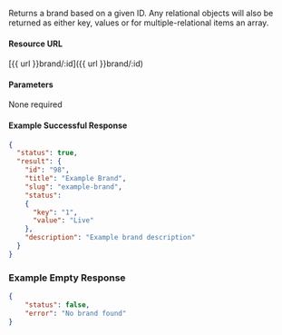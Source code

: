 <!--
@title Get brand by ID
@author Moltin Ltd
@description Returns a brand of the given ID

@sidebar 1
@family Brand
@rate No
@auth Yes
@format JSON
@http GET
@version beta
-->

Returns a brand based on a given ID. Any relational objects will also be returned as either key, values or for multiple-relational items an array.


#### Resource URL
[{{ url }}brand/:id]({{ url }}brand/:id)


#### Parameters
None required

<!--code-->
#### Example Successful Response
``` json
{
  "status": true,
  "result": {
    "id": "98",
    "title": "Example Brand",
    "slug": "example-brand",
    "status":
    {
      "key": "1",
      "value": "Live"
    },
    "description": "Example brand description"
  }
}
```


### Example Empty Response
``` json
{
    "status": false,
    "error": "No brand found"
}
```
<!--/code-->